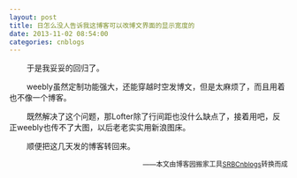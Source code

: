 ```yaml
---
layout: post
title: 日怎么没人告诉我这博客可以改博文界面的显示宽度的
date: 2013-11-02 08:54:00
categories: cnblogs
---
```


<p>&nbsp;&nbsp;&nbsp;&nbsp;&nbsp;&nbsp;&nbsp;&nbsp;于是我妥妥的回归了。</p>
<p>&nbsp;&nbsp;&nbsp;&nbsp;&nbsp;&nbsp;&nbsp; weebly虽然定制功能强大，还能穿越时空发博文，但是太麻烦了，而且用着也不像一个博客。</p>
<p>&nbsp;&nbsp;&nbsp;&nbsp;&nbsp;&nbsp;&nbsp;&nbsp;既然解决了这个问题，那Lofter除了行间距也没什么缺点了，接着用吧，反正weebly也传不了大图，以后老老实实用新浪图床。</p>
<p>&nbsp;&nbsp;&nbsp;&nbsp;&nbsp;&nbsp;&nbsp;&nbsp;顺便把这几天发的博客转回来。</p>

<p align=right><span style="font-size: 12px">——本文由博客园搬家工具<a href="https://github.com/mlxy/SRBCnblogs">SRBCnblogs</a>转换而成</span></p>